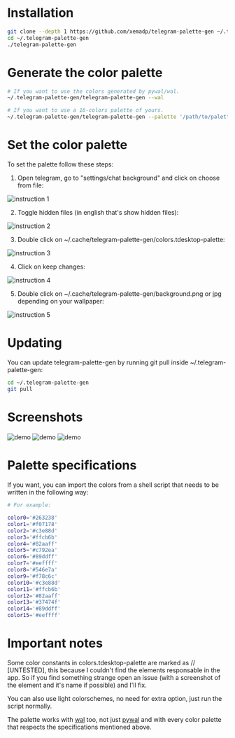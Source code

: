 # Installation

```bash
git clone --depth 1 https://github.com/xemadp/telegram-palette-gen ~/.telegram-palette-gen
cd ~/.telegram-palette-gen
./telegram-palette-gen
```

# Generate the color palette

```bash
# If you want to use the colors generated by pywal/wal.
~/.telegram-palette-gen/telegram-palette-gen --wal

# If you want to use a 16-colors palette of yours.
~/.telegram-palette-gen/telegram-palette-gen --palette '/path/to/palette.sh'
```

# Set the color palette

To set the palette follow these steps:

1. Open telegram, go to "settings/chat background" and click on choose from file:

![instruction 1](https://user-images.githubusercontent.com/40271651/42967114-863e1890-8b9f-11e8-80f5-3b52ff75cdef.png)

2. Toggle hidden files (in english that's show hidden files):

![instruction 2](https://user-images.githubusercontent.com/40271651/42967489-b054cf42-8ba0-11e8-925d-7ca11597a537.png)

3. Double click on ~/.cache/telegram-palette-gen/colors.tdesktop-palette:

![instruction 3](https://user-images.githubusercontent.com/40271651/42967681-5592a5ce-8ba1-11e8-83f3-195d3c14f3f8.png)

4. Click on keep changes:

![instruction 4](https://user-images.githubusercontent.com/40271651/42968072-8a87aa8a-8ba2-11e8-85d7-8c4de2ceb391.png)

5. Double click on ~/.cache/telegram-palette-gen/background.png or jpg depending on your wallpaper:

![instruction 5](https://user-images.githubusercontent.com/40271651/42967685-58456ba8-8ba1-11e8-8ea4-897177b9b18f.png)

# Updating

You can update telegram-palette-gen by running git pull inside ~/.telegram-palette-gen:
```bash
cd ~/.telegram-palette-gen
git pull
```

# Screenshots

<img src="https://user-images.githubusercontent.com/40271651/42736395-79242280-8866-11e8-8419-a9dc0b22be4c.png" alt="demo" align="center">
<img src="https://user-images.githubusercontent.com/40271651/42736398-7e628d04-8866-11e8-9b40-ee09c09910d7.png" alt="demo" align="center">
<img src="https://user-images.githubusercontent.com/40271651/42736400-81f08110-8866-11e8-860d-d71c3e1b4c10.png" alt="demo" align="center">

# Palette specifications

If you want, you can import the colors from a shell script that needs to be written in the following way:

```bash
# For example:

color0='#263238'
color1='#f07178'
color2='#c3e88d'
color3='#ffcb6b'
color4='#82aaff'
color5='#c792ea'
color6='#89ddff'
color7='#eeffff'
color8='#546e7a'
color9='#f78c6c'
color10='#c3e88d'
color11='#ffcb6b'
color12='#82aaff'
color13='#37474f'
color14='#89ddff'
color15='#eeffff'
```

# Important notes

Some color constants in colors.tdesktop-palette are marked as // [UNTESTED], this because I couldn't find the elements responsable in the app.
So if you find something strange open an issue (with a screenshot of the element and it's name if possible) and I'll fix.

You can also use light colorschemes, no need for extra option, just run the script normally.

The palette works with [wal] too, not just [pywal] and with every color palette that respects the specifications mentioned above.

[pywal]: https://github.com/dylanaraps/pywal
[wal]: https://github.com/dylanaraps/wal
